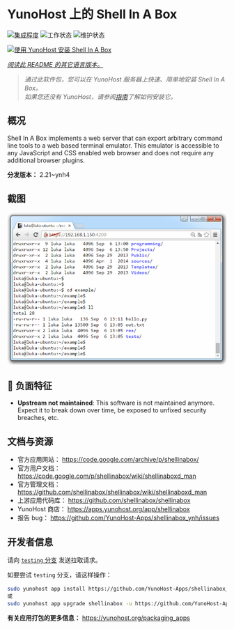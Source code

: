 <!--
注意：此 README 由 <https://github.com/YunoHost/apps/tree/master/tools/readme_generator> 自动生成
请勿手动编辑。
-->

# YunoHost 上的 Shell In A Box

[![集成程度](https://dash.yunohost.org/integration/shellinabox.svg)](https://dash.yunohost.org/appci/app/shellinabox) ![工作状态](https://ci-apps.yunohost.org/ci/badges/shellinabox.status.svg) ![维护状态](https://ci-apps.yunohost.org/ci/badges/shellinabox.maintain.svg)

[![使用 YunoHost 安装 Shell In A Box](https://install-app.yunohost.org/install-with-yunohost.svg)](https://install-app.yunohost.org/?app=shellinabox)

*[阅读此 README 的其它语言版本。](./ALL_README.md)*

> *通过此软件包，您可以在 YunoHost 服务器上快速、简单地安装 Shell In A Box。*  
> *如果您还没有 YunoHost，请参阅[指南](https://yunohost.org/install)了解如何安装它。*

## 概况

Shell In A Box implements a web server that can export arbitrary command line tools to a web based terminal emulator. This emulator is accessible to any JavaScript and CSS enabled web browser and does not require any additional browser plugins.


**分发版本：** 2.21~ynh4

## 截图

![Shell In A Box 的截图](./doc/screenshots/screenshot.gif)

## :red_circle: 负面特征

- **Upstream not maintained**: This software is not maintained anymore. Expect it to break down over time, be exposed to unfixed security breaches, etc.

## 文档与资源

- 官方应用网站： <https://code.google.com/archive/p/shellinabox/>
- 官方用户文档： <https://code.google.com/p/shellinabox/wiki/shellinaboxd_man>
- 官方管理文档： <https://github.com/shellinabox/shellinabox/wiki/shellinaboxd_man>
- 上游应用代码库： <https://github.com/shellinabox/shellinabox>
- YunoHost 商店： <https://apps.yunohost.org/app/shellinabox>
- 报告 bug： <https://github.com/YunoHost-Apps/shellinabox_ynh/issues>

## 开发者信息

请向 [`testing` 分支](https://github.com/YunoHost-Apps/shellinabox_ynh/tree/testing) 发送拉取请求。

如要尝试 `testing` 分支，请这样操作：

```bash
sudo yunohost app install https://github.com/YunoHost-Apps/shellinabox_ynh/tree/testing --debug
或
sudo yunohost app upgrade shellinabox -u https://github.com/YunoHost-Apps/shellinabox_ynh/tree/testing --debug
```

**有关应用打包的更多信息：** <https://yunohost.org/packaging_apps>
